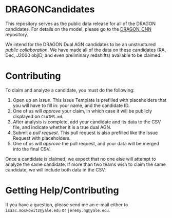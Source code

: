 # DRAGONCandidates
This repository serves as the public data release for all of the DRAGON candidates. For details on the model, please go to the [DRAGON_CNN](https://github.com/iam37/DRAGON_CNN/tree/main) repository. 

We intend for the DRAGON Dual AGN candidates to be an unstructured *public collaboration*. We have made all of the data on these candidates
(RA, Dec, J2000 objID, and even preliminary redshifts) available to be claimed. 

# Contributing
To claim and analyze a candidate, you must do the following:
1) Open up an *Issue*. This Issue Template is prefilled with placeholders that you will have to fill in: your name, and the candidate ID.
2) One of us will *approve* your claim, in which case it will be publicly displayed on `CLAIMS.md`.
3) After analysis is complete, add your candidate and its data to the CSV file, and indicate whether it is a true dual AGN.
4) Submit a *pull request*. This pull request is also prefilled like the Issue Request with placeholders.
5) One of us will *approve* the pull request, and your data will be merged into the final CSV.

Once a candidate is claimed, we expect that no one else will attempt to analyze the same candidate. If more than
two teams wish to claim the same candidate, we will include both data in the CSV.

# Getting Help/Contributing

If you have a question, please send me an e-mail either to `isaac.moskowitz@yale.edu` or
`jeremy.ng@yale.edu`.


